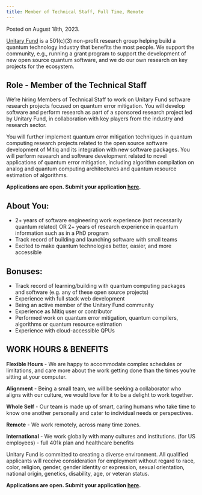 ```yaml
---
title: Member of Technical Staff, Full Time, Remote
---
```

Posted on August 18th, 2023. 

<!-- **Applications are closed at this time.** -->
<!-- We currently have no open positions for which to hire. However, check back here for when positions become available! -->

[Unitary Fund](https://unitary.fund/) is a 501(c)(3) non-profit research group helping build a quantum technology industry that benefits the most people. We support the community, e.g., running a grant program to support the development of new open source quantum software, and we do our own research on key projects for the ecosystem.

## Role - Member of the Technical Staff
We’re hiring Members of Technical Staff to work on Unitary Fund software research projects focused on quantum error mitigation. You will develop software and perform research as part of a sponsored research project led by Unitary Fund, in collaboration with key players from the industry and research sector.

You will further implement quantum error mitigation techniques in quantum computing research projects related to the open source software development of Mitiq and its integration with new software packages. You will perform research and software development related to novel applications of quantum error mitigation, including algorithm compilation on analog and quantum computing architectures and quantum resource estimation of algorithms. 

**Applications are open. Submit your application [here](https://airtable.com/appbH8Vrpz5msbGRd/shrwSaPiE4suXCIxp).**

## About You:
- 2+ years of software engineering work experience (not necessarily quantum related) OR 2+ years of research experience in quantum information such as in a PhD program
- Track record of building and launching software with small teams
- Excited to make quantum technologies better, easier, and more accessible

## Bonuses: 
- Track record of learning/building with quantum computing packages and software (e.g. any of these open source projects)
- Experience with full stack web development
- Being an active member of the Unitary Fund community
- Experience as Mitiq user or contributor
- Performed work on quantum error mitigation, quantum compilers, algorithms or quantum resource estimation
- Experience with cloud-accessible QPUs


## WORK HOURS & BENEFITS
**Flexible Hours** - We are happy to accommodate complex schedules or limitations, and care more about the work getting done than the times you’re sitting at your computer.

**Alignment** - Being a small team, we will be seeking a collaborator who aligns with our culture, we would love for it to be a delight to work together.

**Whole Self** - Our team is made up of smart, caring humans who take time to know one another personally and cater to individual needs or perspectives.

**Remote** - We work remotely, across many time zones.

**International** - We work globally with many cultures and institutions.
(for US employees) - full 401k plan and healthcare benefits

Unitary Fund is committed to creating a diverse environment. All qualified applicants will receive consideration for employment without regard to race, color, religion, gender, gender identity or expression, sexual orientation, national origin, genetics, disability, age, or veteran status.

**Applications are open. Submit your application [here](https://airtable.com/appbH8Vrpz5msbGRd/shrwSaPiE4suXCIxp).**
